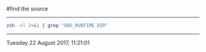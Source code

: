 #find the source

-----------------------------------------

~~~bash
zsh -xl 2>&1 | grep "XDG_RUNTIME_DIR"
~~~

-----------------------------------------
Tuesday 22 August 2017, 11:21:01
